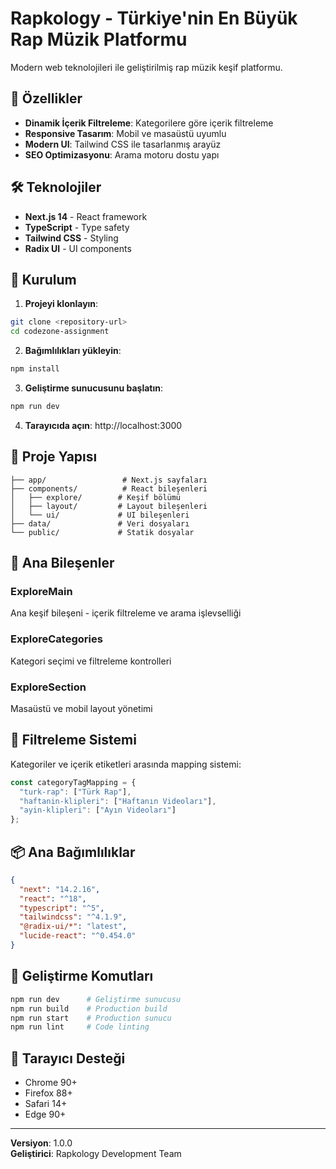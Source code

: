 # Rapkology - Türkiye'nin En Büyük Rap Müzik Platformu

Modern web teknolojileri ile geliştirilmiş rap müzik keşif platformu.

## 🎯 Özellikler

- **Dinamik İçerik Filtreleme**: Kategorilere göre içerik filtreleme
- **Responsive Tasarım**: Mobil ve masaüstü uyumlu
- **Modern UI**: Tailwind CSS ile tasarlanmış arayüz
- **SEO Optimizasyonu**: Arama motoru dostu yapı

## 🛠️ Teknolojiler

- **Next.js 14** - React framework
- **TypeScript** - Type safety
- **Tailwind CSS** - Styling
- **Radix UI** - UI components

## 🚀 Kurulum

1. **Projeyi klonlayın**:
```bash
git clone <repository-url>
cd codezone-assignment
```

2. **Bağımlılıkları yükleyin**:
```bash
npm install
```

3. **Geliştirme sunucusunu başlatın**:
```bash
npm run dev
```

4. **Tarayıcıda açın**: http://localhost:3000

## 📁 Proje Yapısı

```
├── app/                 # Next.js sayfaları
├── components/          # React bileşenleri
│   ├── explore/        # Keşif bölümü
│   ├── layout/         # Layout bileşenleri
│   └── ui/             # UI bileşenleri
├── data/               # Veri dosyaları
└── public/             # Statik dosyalar
```

## 🎨 Ana Bileşenler

### ExploreMain
Ana keşif bileşeni - içerik filtreleme ve arama işlevselliği

### ExploreCategories  
Kategori seçimi ve filtreleme kontrolleri

### ExploreSection
Masaüstü ve mobil layout yönetimi

## 🔧 Filtreleme Sistemi

Kategoriler ve içerik etiketleri arasında mapping sistemi:

```typescript
const categoryTagMapping = {
  "turk-rap": ["Türk Rap"],
  "haftanin-klipleri": ["Haftanın Videoları"],
  "ayin-klipleri": ["Ayın Videoları"]
};
```

## 📦 Ana Bağımlılıklar

```json
{
  "next": "14.2.16",
  "react": "^18",
  "typescript": "^5",
  "tailwindcss": "^4.1.9",
  "@radix-ui/*": "latest",
  "lucide-react": "^0.454.0"
}
```

## 🎯 Geliştirme Komutları

```bash
npm run dev      # Geliştirme sunucusu
npm run build    # Production build
npm run start    # Production sunucu
npm run lint     # Code linting
```

## 📱 Tarayıcı Desteği

- Chrome 90+
- Firefox 88+
- Safari 14+
- Edge 90+

---

**Versiyon**: 1.0.0  
**Geliştirici**: Rapkology Development Team
